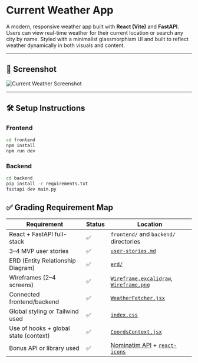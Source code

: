 # Current Weather App

A modern, responsive weather app built with **React (Vite)** and **FastAPI**. Users can view real-time weather for their current location or search any city by name. Styled with a minimalist glassmorphism UI and built to reflect weather dynamically in both visuals and content.

---

## 📸 Screenshot

![Current Weather Screenshot](./current_weather/screenshot.png)

---

## 🛠 Setup Instructions

### Frontend

```bash
cd frontend
npm install
npm run dev
```

### Backend

```bash
cd backend
pip install -r requirements.txt
fastapi dev main.py
```

## ✅ Grading Requirement Map

| Requirement                           | Status | Location                                                                                              |
| ------------------------------------- | ------ | ----------------------------------------------------------------------------------------------------- |
| React + FastAPI full-stack            | ✅     | `frontend/` and `backend/` directories                                                                |
| 3–4 MVP user stories                  | ✅     | [`user-stories.md`](./user-stories.md)                                                                |
| ERD (Entity Relationship Diagram)     | ✅     | [`erd/`](./erd/)                                                                                      |
| Wireframes (2–4 screens)              | ✅     | [`Wireframe.excalidraw`](./Wireframe.excalidraw), [`Wireframe.png`](./Wireframe.png)                  |
| Connected frontend/backend            | ✅     | [`WeatherFetcher.jsx`](./frontend/src/components/WeatherFetcher.jsx)                                  |
| Global styling or Tailwind used       | ✅     | [`index.css`](./frontend/src/index.css)                                                               |
| Use of hooks + global state (context) | ✅     | [`CoordsContext.jsx`](./frontend/src/context/CoordsContext.jsx)                                       |
| Bonus API or library used             | ✅     | [Nominatim API](https://nominatim.org/) + [`react-icons`](https://react-icons.github.io/react-icons/) |
